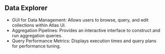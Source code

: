 ## Data Explorer

* GUI for Data Management: Allows users to browse, query, and edit collections within Atlas UI.
* Aggregation Pipelines: Provides an interactive interface to construct and run aggregation queries.
* Query Performance Metrics: Displays execution times and query plans for performance tuning.